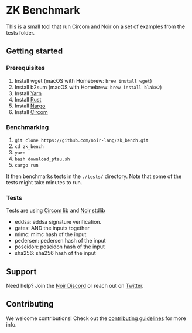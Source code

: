 # ZK Benchmark

This is a small tool that run Circom and Noir on a set of examples from the tests folder.



## Getting started

### Prerequisites

1. Install wget (macOS with Homebrew: `brew install wget`)
2. Install b2sum (macOS with Homebrew: `brew install blake2`)
3. Install [Yarn](https://classic.yarnpkg.com/lang/en/docs/install/)
4. Install [Rust](https://www.rust-lang.org/tools/install)
5. Install [Nargo](https://noir-lang.org/docs/getting_started/installation/)
6. Install [Circom](https://docs.circom.io/getting-started/installation/#installing-circom)

### Benchmarking

1. `git clone https://github.com/noir-lang/zk_bench.git`
2. `cd zk_bench`
3. `yarn`
4. `bash download_ptau.sh`
5. `cargo run`

It then benchmarks tests in the `./tests/` directory. Note that some of the tests might take minutes to run.

### Tests

Tests are using [Circom lib](https://github.com/iden3/circomlib/) and [Noir stdlib](https://github.com/noir-lang/noir/tree/master/noir_stdlib)

- eddsa: eddsa signature verification.
- gates: AND the inputs together
- mimc: mimc hash of the input
- pedersen: pedersen hash of the input
- poseidon: poseidon hash of the input
- sha256: sha256 hash of the input


## Support

Need help? Join the [Noir Discord](https://discord.gg/JtqzkdeQ6G) or reach out on [Twitter](https://twitter.com/NoirLang).

## Contributing

We welcome contributions! Check out the [contributing guidelines](./CONTRIBUTING.md) for more info.
